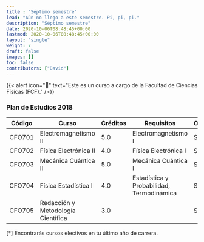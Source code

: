 ```yaml
---
title : "Séptimo semestre"
lead: "Aún no llego a este semestre. Pi, pi, pi."
description: "Séptimo semestre"
date: 2020-10-06T08:48:45+00:00
lastmod: 2020-10-06T08:48:45+00:00
layout: "single"
weight: 7
draft: false
images: []
toc: false
contributors: ["David"]
---
```


{{< alert icon="🚨" text="Este es un curso a cargo de la Facultad de Ciencias Físicas (FCF)." />}}

### Plan de Estudios 2018

| Código | Curso                              | Créditos | Requisitos                                | Obligatorio* |
|--------|------------------------------------|----------|-------------------------------------------| ------------ |
| CFO701 | Electromagnetismo II               | 5.0      | Electromagnetismo I                       | Sí           |
| CFO702 | Física Electrónica II              | 4.0      | Física Electrónica I                      | Sí           |
| CFO703 | Mecánica Cuántica II               | 5.0      | Mecánica Cuántica I                       | Sí           |
| CFO704 | Física Estadística I               | 4.0      | Estadística y Probabilidad, Termodinámica | Sí           |
| CFO705 | Redacción y Metodología Científica | 3.0      |                                           | Sí           |

[*] Encontrarás cursos electivos en tu último año de carrera.
